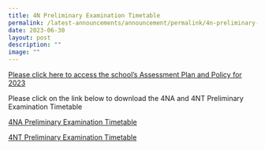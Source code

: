 ```yaml
---
title: 4N Preliminary Examination Timetable
permalink: /latest-announcements/announcement/permalink/4n-preliminary-examination-timetable/
date: 2023-06-30
layout: post
description: ""
image: ""
---
```

[Please click here to access the school’s Assessment Plan and Policy for 2023](https://www.bartleysec.moe.edu.sg/our-holistic-curriculum/instructional-programmes/assessment-matters/)<br>

Please click on the link below to download the 4NA and 4NT Preliminary Examination Timetable 

[4NA Preliminary Examination Timetable](/files/4na%20prelim%202023_timetable%20updated%2026%20jun%202023_v2_latest.pdf) <br>


[4NT Preliminary Examination Timetable](/files/4nt%20prelim%202023_timetable%20updated%2026%20jun%202023_v2_latest.pdf)